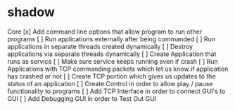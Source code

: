 # shadow
Core
[x] Add command line options that allow program to run other programs
[ ] Run applications externally after being commanded
[ ] Run applications in separate threads created dynamically
[ ] Destroy applications via separate threads dynamically
[ ] Create Application that runs as service
[ ] Make sure service keeps running even if crash
[ ] Run Applications with TCP commanding packets which let us know if application has crashed or not
[ ] Create TCP portion which gives us updates to the status of an application
[ ] Create Control in order to allow play / pause functionality to programs
[ ] Add TCP Interface in order to connect GUI's to GUI
[ ] Add Debugging GUI in order to Test Out GUI

